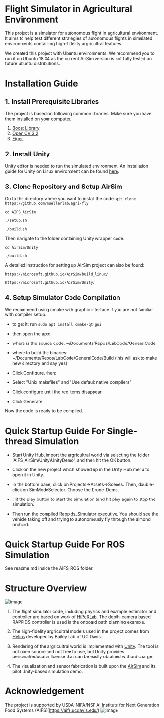 # Flight Simulator in Agricultural Environment
This project is a simulator for autonomous flight in agricultural environment. 
It aims to help test different strategies of autonomous flights in simulated environments containing high-fidelity argricultral features. 

We created this project with Ubuntu environments. We recommend you to run it on Ubuntu 18.04 as the current AirSim version is not fully tested on future ubuntu distributions.

# Installation Guide

## 1. Install Prerequisite Libraries
The project is based on following common libraries. Make sure you have them installed on your computer. 
1. [Boost Library](https://www.boost.org/)
2. [Open CV 3.2](https://opencv.org/opencv-3-2/) 
3. [Eigen](https://eigen.tuxfamily.org/index.php?title=Main_Page) 

## 2. Install Unity
Unity editor is needed to run the simulated environment. 
An installation guide for Unity on Linux environment can be found [here](https://docs.unity3d.com/Manual/GettingStartedInstallingHub.html).

## 3. Clone Repository and Setup AirSim
Go to the directory where you want to install the code.
`git clone https://github.com/muellerlab/agri-fly` 

`cd AIFS_AirSim`

`./setup.sh`

`./build.sh`

Then navigate to the folder containing Unity wrapper code. 

`cd AirSim/Unity`

`./build.sh`

A detailed instruction for setting up AirSim project can also be found: 

`https://microsoft.github.io/AirSim/build_linux/`

`https://microsoft.github.io/AirSim/Unity/`


## 4. Setup Simulator Code Compilation
We recommend using cmake with graphic interface if you are not familiar with compiler setup.

* to get it: run `sudo apt install cmake-qt-gui`

* then open the app:

* where is the source code: ~/Documents/Repos/LabCode/GeneralCode

* where to build the binaries: ~/Documents/Repos/LabCode/GeneralCode/Build (this will ask to make new directory and say yes)

* Click Configure, then: 

* Select "Unix makefiles" and "Use default native compilers" 

* Click configure until the red items disappear 

* Click Generate 

Now the code is ready to be compiled.

# Quick Startup Guide For Single-thread Simulation

* Start Unity Hub, import the argricultral world via selecting the folder 'AIFS_AirSim\Unity\UnityDemo', and then hit the OK button.

* Click on the new project which showed up in the Unity Hub menu to open it in Unity.

* In the bottom pane, click on Projects->Assets->Scenes. Then, double-click on SimModeSelector. Choose the Drone-Demo.

* Hit the play button to start the simulation (and hit play again to stop the simulation. 

* Then run the compiled Rappids_Simulator executive. You should see the vehicle taking off and trying to autonomously fly through the almond orchard.


# Quick Startup Guide For ROS Simulation
See readme.md inside the AIFS_ROS folder.


<!-- # Upcoming Updates
Current version is a basic demonstration showing the pipeline connecting the physics & controller code with the AirSim.
We are expecting to release a newer version that enables different parts of the simulation to communicate via ROS shortly.  -->

# Structure Overview
![image](https://user-images.githubusercontent.com/39609430/147999038-ac5ea2ee-9f68-4a50-ad56-389cf1e7840f.png)


1. The flight simulator code, including physics and example estimator and controller are based on work of [HiPeRLab](https://hiperlab.berkeley.edu/). The depth-camera based [RAPPIDS controller](https://hiperlab.berkeley.edu/wp-content/uploads/2020/11/2020_RectangularPyramid.pdf) is used in the onboard path planning example. 

2. The high-fidelity argricultral models used in the project comes from [Helios](https://baileylab.ucdavis.edu/software/helios/) developed by Bailey Lab of UC Davis.

3. Rendering of the argricultral world is implemented with [Unity](https://unity.com/). The tool is not open source and not free to use, but Unity provides personal/educator license that can be easily obtained without charge. 

4. The visualization and sensor fabrication is built upon the [AirSim](https://microsoft.github.io/AirSim/) and its pilot Unity-based simulation demo. 


# Acknowledgement
The project is supported by USDA-NIFA/NSF AI Institute for Next Generation Food Systems (AIFS)(https://aifs.ucdavis.edu/)
![image](https://user-images.githubusercontent.com/39609430/147998908-35fdf682-6ddc-4d3a-9b42-f0877b539d82.png)

